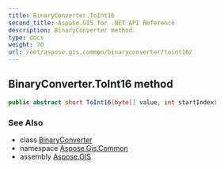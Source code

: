```yaml
---
title: BinaryConverter.ToInt16
second_title: Aspose.GIS for .NET API Reference
description: BinaryConverter method. 
type: docs
weight: 70
url: /net/aspose.gis.common/binaryconverter/toint16/
---
```

## BinaryConverter.ToInt16 method

```csharp
public abstract short ToInt16(byte[] value, int startIndex)
```

### See Also

* class [BinaryConverter](../)
* namespace [Aspose.Gis.Common](../../binaryconverter/)
* assembly [Aspose.GIS](../../../)


